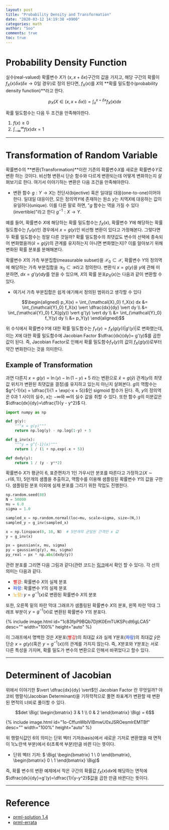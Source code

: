 ```yaml
---
layout: post
title: "Probability Density and Transformation"
date: "2020-03-12 14:19:38 +0900"
categories: math
author: "Soo"
comments: true
toc: true
---
```


# Probability Density Function

실수(real-valued) 확률변수 $X$가 $(x, x+ \delta x)$구간의 값을 가지고, 해당 구간의 확률이 $f_X(x)\delta x$($\delta x \rightarrow 0$일 경우)로 정의 된다면, $f_X(x)$를 $X$의 **확률 밀도함수(probability density function)**라고 한다.

$$p_X(X \in (x, x+\delta x)) = \int_{x}^{x+\delta x} f_X(x) dx$$

확률 밀도함수는 다음 두 조건을 만족해야한다.

1. $f(x) \geq 0$
2. $\int_{-\infty}^{\infty} f(x) dx = 1$

---

# Transformation of Random Variable

확률변수의 **변환(Transformation)**이란 기존의 확률변수$X$를 새로운 확률변수$Y$로 변환 하는 것이다. 비선형 변환시 단순 함수와 다르게 변환되는데 어떻게 변화하는지 살펴보기로 한다. 여기서 이야기하는 변환은 다음 조건을 만족해야한다.

* 변환 함수 $g: Y \rightarrow X$는 전단사(bijective) 혹은 일대일 대응(one-to-one)이어야 한다. 일대일 대응이란, 모든 정의역$Y$에 존재하는 원소 $y$는 치역$X$에 대응하는 값이 유일하다(unique). 이를 다른 말로 하면, "$g$ 함수는 역을 가질 수 있다(invertible)"라고 한다 $g^{-1}: X \rightarrow Y$.

예를 들어, 확률변수 $X$에 해당하는 확률 밀도함수는 $f_X(x)$, 확률변수 $Y$에 해당하는 확률 밀도함수는 $f_Y(y)$인 경우에서 $x=g(y)$인 비선형 변환이 있다고 가정해본다. 그렇다면 두 확률 밀도함수는 정말 다른 것일까? 확률 밀도함수의 최댓값도 변수의 선택에 종속되어 변화했을까($\hat{x}=g(\hat{y})$의 관계를 유지하는지 아니면 변화했는지)? 이를 알아보기 위해 변화된 확률 분포를 분해해본다.

확률변수 $X$의 가측 부분집합(measurable subset)을 $\mathcal{X}_0 \subset \mathcal{X}$, 확률변수 $Y$의 정의역에 해당하는 가측 부분집합을 $\mathcal{Y}_0 \subset \mathcal{Y}$라고 정의한다. 변환식 $x = g(y)$을 $y$에 관해 미분하면, $dx = g'(y)dy$를 얻을 수 있으며, $X$의 확률 분포$p_X(x)$는 다음과 같이 변환할 수 있다.

* 여기서 가측 부분집합은 쉽게 얘기해서 정의된 범위라고 생각할 수 있다

$$\begin{aligned}
p_X(x) = \int_{\mathcal{X}_0} f_X(x) dx &= \int_{\mathcal{Y}_0} f_X(x) \vert \dfrac{dx}{dy} \vert dy \\
&= \int_{\mathcal{Y}_0} f_X(g(y)) \vert g'(y) \vert dy \\
&= \int_{\mathcal{Y}_0} f_Y(y) dy \\
&= p_Y(y)
\end{aligned}$$

위 수식에서 확률변수$Y$에 대한 확률 밀도함수는 $f_Y(y) = f_X(g(y)) \vert g'(y) \vert$로 변화했는데, 이는 $X$에 대한 확률 밀도함수에 Jacobian Factor $\dfrac{dx}{dy}= g'(y)$를 곱한 값이 된다. 즉, Jacobian Factor로 인해서 확률 밀도함수$f_Y(y)$의 값이 $f_X(g(y))$로부터 약간 변화한다는 것을 의미한다. 

## Example of Transformation

과연 다른지 $x = g(y) = \ln(y) - \ln(1-y) + 5$ 라는 변환으로 $\hat{x}=g(\hat{y})$ 관계($y$의 최댓값 위치가 변환된 최댓값을 결정)를 유지하고 있는지 아닌지 살펴본다. $g$의 역함수는 $g^{-1}(x) = \dfrac{1}{1 + \exp(-x + 5)}$인 sigmoid 함수가 된다. 즉, $y$의 정의역은 0과 1 사이의 실수, $x$는 $-\infty$와 $\infty$의 실수 값을 취할 수 있다. 또한 함수 $g$의 미분값은 $\dfrac{dx}{dy}=\dfrac{1}{y - y^2}$ 다.

```python
import numpy as np

def g(y):
    """x = g(y)"""
    return np.log(y) - np.log(1-y) + 5

def g_inv(x):
    """y = g^{-1}(x)"""
    return 1 / (1 + np.exp(-x + 5))

def dxdy(y):
    return 1 / (y - y**2)
```

확률변수 $X$가 평균이 6, 표준편차가 1인 가우시안 분포를 따른다고 가정하고($X \sim \mathcal{N}(6, 1)$), 5만개의 샘플을 추출하고, 역함수를 이용해 샘플링된 확률변수 $Y$의 값을 구한다. 샘플링된 분포 이외에 실제 분포를 그리기 위한 작업도 진행한다. 

```python
np.random.seed(88)
N = 50000
mu = 6.0
sigma = 1.0

sampled_x = np.random.normal(loc=mu, scale=sigma, size=(N,))
sampled_y = g_inv(sampled_x)

x = np.linspace(0, 10, N)  # 5만개의 균일된 간격인 x 값
y = g_inv(x)

px = gaussian(x, mu, sigma)
py = gaussian(g(y), mu, sigma)
py_real = px * np.abs(dxdy(y))
```

관련 분포를 그리면 다음 그림과 같다(관련 코드는 [링크](https://gist.github.com/simonjisu/57c6e2b89b4c9457541809ec5b5f51c9)에서 확인 할 수 있다). 각 선의 의미는 다음과 같다.

* <span style="color:#d40000">빨강</span>: 확률변수 $X$의 실제 분포
* <span style="color:#002ed4">파랑</span>: 확률변수 $Y$의 실제 분포
* <span style="color:#e3a205">노랑</span>: $y=g^{-1}(x)$로 변환된 확률변수 $X$의 분포

또한, 오른쪽 밑의 파란 막대 그래프가 샘플링된 확률변수 $X$의 분포, 왼쪽 파란 막대 그래프 부분이 $y=g^{-1}(x)$로 변환된 확률변수 $Y$의 분포다.

{% include image.html id="1c83fpP9BQb7DjtK0EmTUKSPcdt6gLCA5" desc="" width="100%" height="auto" %}

이 그래프에서 명백한 것은 $X$분포(<span style="color:#d40000">빨강</span>)의 최대값 $\hat{x}$과 실제 $Y$분포(<span style="color:#002ed4">파랑</span>)의 최대값 $\hat{y}$은 단순 $x=g(y)$(혹은 $y=g^{-1}(x)$)의 관계를 가지지 않는다. 즉, $X$분포와 $Y$분포는 서로 다른 특성을 가지며, 확률 밀도가 변수의 변환으로 인해서 바뀌었다고 할수 있다.

---

# Determinent of Jacobian

위에서 이야기한 $\vert \dfrac{dx}{dy} \vert$인 Jacobian Factor 란 무엇일까? 야코비 행렬식(Jacobian Determinant)을 기하학적으로 풀면 좌표계가 변환할 때  변환된 면적의 너비로 풀이할 수 있다. 

$$det \Big( \begin{bmatrix} 3 & 1 \\ 0 & 2 \end{bmatrix} \Big) = 6$$

{% include image.html id="1o-CffunWblVIBmwU0xJSROesmlrEMTBf" desc="" width="100%" height="auto" %}

위 행렬식값인 6의 의미는 단위 벡터 기저(basis)에서 새로운 기저로 변환했을 때 면적이 1(노란색 부분)에서 6(초록색 부분)만큼 바뀐 다는 뜻이다. 

* 단위 벡터 기저: $ \Big( \begin{bmatrix} 1 \\ 0 \end{bmatrix}, \begin{bmatrix} 0 \\ 1 \end{bmatrix} \Big)$

즉, 확률 변수의 변환 예제에서 작은 구간의 확률값 $f_X(x) dx$에 해당하는 면적에  $\dfrac{dx}{dy}=g'(y)=\dfrac{1}{y-y^2}$값을 곱한 만큼 바뀐다는 뜻이다. 

---

# Reference

* [prml-solution 1.4](https://www.microsoft.com/en-us/research/wp-content/uploads/2016/05/prml-web-sol-2009-09-08.pdf)
* [prml-errata](https://yousuketakada.github.io/prml_errata/prml_errata.pdf)